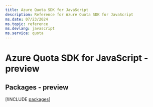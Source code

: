 ```yaml
---
title: Azure Quota SDK for JavaScript
description: Reference for Azure Quota SDK for JavaScript
ms.date: 07/23/2024
ms.topic: reference
ms.devlang: javascript
ms.service: quota
---
```

# Azure Quota SDK for JavaScript - preview
## Packages - preview
[!INCLUDE [packages](quota-index.md)]